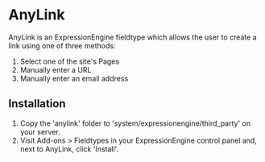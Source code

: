 # AnyLink

AnyLink is an ExpressionEngine fieldtype which allows the user to create a link using one of three methods:

1. Select one of the site's Pages
2. Manually enter a URL
3. Manually enter an email address

## Installation

1. Copy the 'anylink' folder to 'system/expressionengine/third_party' on your server.
2. Visit Add-ons > Fieldtypes in your ExpressionEngine control panel and, next to AnyLink, click 'Install'.
